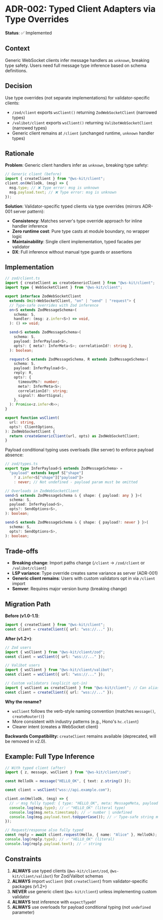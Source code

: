 # ADR-002: Typed Client Adapters via Type Overrides

**Status**: ✅ Implemented

## Context

Generic WebSocket clients infer message handlers as `unknown`, breaking type safety. Users need full message type inference based on schema definitions.

## Decision

Use type overrides (not separate implementations) for validator-specific clients:

- `/zod/client` exports `wsClient()` returning `ZodWebSocketClient` (narrowed types)
- `/valibot/client` exports `wsClient()` returning `ValibotWebSocketClient` (narrowed types)
- Generic client remains at `/client` (unchanged runtime, `unknown` handler types)

## Rationale

**Problem**: Generic client handlers infer as `unknown`, breaking type safety:

```typescript
// Generic client (before)
import { createClient } from "@ws-kit/client";
client.on(HelloOk, (msg) => {
  msg.type; // ❌ Type error: msg is unknown
  msg.payload.text; // ❌ Type error: msg is unknown
});
```

**Solution**: Validator-specific typed clients via type overrides (mirrors ADR-001 server pattern):

- **Consistency**: Matches server's type override approach for inline handler inference
- **Zero runtime cost**: Pure type casts at module boundary, no wrapper logic
- **Maintainability**: Single client implementation, typed facades per validator
- **DX**: Full inference without manual type guards or assertions

## Implementation

```typescript
// zod/client.ts
import { createClient as createGenericClient } from "@ws-kit/client";
import type { WebSocketClient } from "@ws-kit/client";

export interface ZodWebSocketClient
  extends Omit<WebSocketClient, "on" | "send" | "request"> {
  // Type-safe overrides with Zod inference
  on<S extends ZodMessageSchema>(
    schema: S,
    handler: (msg: z.infer<S>) => void,
  ): () => void;

  send<S extends ZodMessageSchema>(
    schema: S,
    payload: InferPayload<S>,
    opts?: { meta?: InferMeta<S>; correlationId?: string },
  ): boolean;

  request<S extends ZodMessageSchema, R extends ZodMessageSchema>(
    schema: S,
    payload: InferPayload<S>,
    reply: R,
    opts?: {
      timeoutMs?: number;
      meta?: InferMeta<S>;
      correlationId?: string;
      signal?: AbortSignal;
    },
  ): Promise<z.infer<R>>;
}

export function wsClient(
  url: string,
  opts?: ClientOptions,
): ZodWebSocketClient {
  return createGenericClient(url, opts) as ZodWebSocketClient;
}
```

Payload conditional typing uses overloads (like server) to enforce payload absence:

```typescript
// zod/types.ts
export type InferPayload<S extends ZodMessageSchema> =
  "payload" extends keyof S["shape"]
    ? z.infer<S["shape"]["payload"]>
    : never; // Not undefined - payload param must be omitted

// Overloads in ZodWebSocketClient
send<S extends ZodMessageSchema & { shape: { payload: any } }>(
  schema: S,
  payload: InferPayload<S>,
  opts?: SendOptions<S>,
): boolean;

send<S extends ZodMessageSchema & { shape: { payload?: never } }>(
  schema: S,
  opts?: SendOptions<S>,
): boolean;
```

## Trade-offs

- **Breaking change**: Import paths change (`/client` → `/zod/client` or `/valibot/client`)
- **LSP variance**: Type override creates same variance as server (ADR-001)
- **Generic client remains**: Users with custom validators opt in via `/client` import
- **Semver**: Requires major version bump (breaking change)

## Migration Path

**Before (v1.0-1.1)**:

```typescript
import { createClient } from "@ws-kit/client";
const client = createClient({ url: "wss://..." });
```

**After (v1.2+)**:

```typescript
// Zod users
import { wsClient } from "@ws-kit/client/zod";
const client = wsClient({ url: "wss://..." });

// Valibot users
import { wsClient } from "@ws-kit/client/valibot";
const client = wsClient({ url: "wss://..." });

// Custom validators (explicit opt-in)
import { wsClient as createClient } from "@ws-kit/client"; // Can alias if needed
const client = createClient({ url: "wss://..." });
```

**Why the rename?**

- `wsClient` follows the verb-style naming convention (matches `message()`, `createRouter()`)
- More consistent with industry patterns (e.g., Hono's `hc.client`)
- Clearer intent (creates a WebSocket client)

**Backwards Compatibility:** `createClient` remains available (deprecated, will be removed in v2.0).

## Example: Full Type Inference

```typescript
// With typed client (after)
import { z, message, wsClient } from "@ws-kit/client/zod";

const HelloOk = message("HELLO_OK", { text: z.string() });

const client = wsClient("wss://api.example.com");

client.on(HelloOk, (msg) => {
  // ✅ msg fully typed: { type: "HELLO_OK", meta: MessageMeta, payload: { text: string } }
  console.log(msg.type); // ✅ "HELLO_OK" (literal type)
  console.log(msg.meta.timestamp); // ✅ number | undefined
  console.log(msg.payload.text.toUpperCase()); // ✅ Type-safe string methods!
});

// Request/response also fully typed
const reply = await client.request(Hello, { name: "Alice" }, HelloOk);
console.log(reply.type); // ✅ "HELLO_OK" (literal)
console.log(reply.payload.text); // ✅ string
```

## Constraints

1. **ALWAYS** use typed clients (`@ws-kit/client/zod`, `@ws-kit/client/valibot`) for Zod/Valibot schemas
2. **ALWAYS** import `wsClient` (not `createClient`) from validator-specific packages (v1.2+)
3. **NEVER** use generic client (`@ws-kit/client`) unless implementing custom validator
4. **ALWAYS** test inference with `expectTypeOf`
5. **ALWAYS** use overloads for payload conditional typing (not `undefined` parameter)
